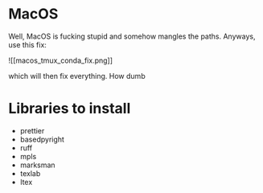 # MacOS

Well, MacOS is fucking stupid and somehow mangles the paths. Anyways, use this fix:

![[macos_tmux_conda_fix.png]]

which will then fix everything. How dumb

# Libraries to install

- prettier
- basedpyright
- ruff
- mpls
- marksman
- texlab
- ltex

